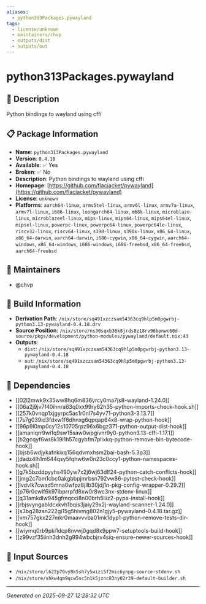 ```yaml
---
aliases:
  - python313Packages.pywayland
tags:
  - license/unknown
  - maintainers/chvp
  - outputs/dist
  - outputs/out
---
```


# python313Packages.pywayland

## 📝 Description

Python bindings to wayland using cffi

## 📋 Package Information

- **Name**: `python313Packages.pywayland`
- **Version**: `0.4.18`
- **Available**: ✅ Yes
- **Broken**: ✅ No
- **Description**: Python bindings to wayland using cffi
- **Homepage**: [https://github.com/flacjacket/pywayland](https://github.com/flacjacket/pywayland)
- **License**: `unknown`
- **Platforms**: `aarch64-linux`, `armv5tel-linux`, `armv6l-linux`, `armv7a-linux`, `armv7l-linux`, `i686-linux`, `loongarch64-linux`, `m68k-linux`, `microblaze-linux`, `microblazeel-linux`, `mips-linux`, `mips64-linux`, `mips64el-linux`, `mipsel-linux`, `powerpc-linux`, `powerpc64-linux`, `powerpc64le-linux`, `riscv32-linux`, `riscv64-linux`, `s390-linux`, `s390x-linux`, `x86_64-linux`, `x86_64-darwin`, `aarch64-darwin`, `i686-cygwin`, `x86_64-cygwin`, `aarch64-windows`, `x86_64-windows`, `i686-windows`, `i686-freebsd`, `x86_64-freebsd`, `aarch64-freebsd`
## 👥 Maintainers

- @chvp


## 🔧 Build Information

- **Derivation Path**: `/nix/store/sq491xzczsam54363cq9hlp5m0pgwrbj-python3.13-pywayland-0.4.18.drv`
- **Source Position**: `/nix/store/ns30sqxb36k8jrds8z18rv96bpnwc60d-source/pkgs/development/python-modules/pywayland/default.nix:43`
- **Outputs**:
  - `dist`:  `/nix/store/sq491xzczsam54363cq9hlp5m0pgwrbj-python3.13-pywayland-0.4.18`
  - `out`:  `/nix/store/sq491xzczsam54363cq9hlp5m0pgwrbj-python3.13-pywayland-0.4.18`

## 🔗 Dependencies

- [[02l2mwk9x35ww8hq6m836yrcy0ma7js8-wayland-1.24.0]]
- [[06a2j9jv7f40ihnra63q0xx99ry62h35-python-imports-check-hook.sh]]
- [[257k0vnqp1xjgyrpc5as1r0nl7s4yv71-python3-3.13.7]]
- [[7s7g039id3fdxw1f6dhnxg6qpqap64x8-wrap-python-hook]]
- [[96p9l0mp0cy12s10705rpz96x6bgz371-python-output-dist-hook]]
- [[amaniqrr9wi1q9sw15saw0wpgivnr9y0-python3.13-cffi-1.17.1]]
- [[b2gcqyf6wr8k19l1h57cgybfm7plixkq-python-remove-bin-bytecode-hook]]
- [[bjsb6wdjykafnkixq156qdvmxhsm2bai-bash-5.3p3]]
- [[dadz4lh1m644qsy5fqhw6w0n23c0ccy1-python-namespaces-hook.sh]]
- [[g7k5bzddpyyhs490yw7x2j6wj63dlf24-python-catch-conflicts-hook]]
- [[jmg2c7bm1cbc0akgbbpjmrbsn792vw86-pytest-check-hook]]
- [[lvdvlk7cwad5mna0wfpz8jllb30jdj1n-pkg-config-wrapper-0.29.2]]
- [[p76r0cwlf6k97ibprrpfd8xw0r8wc3nx-stdenv-linux]]
- [[q31amkdlw945gfmqcci8n00brh5liiz2-pypa-install-hook]]
- [[rbjsvyngabldcxkvh1bqis3jaiy29x2j-wayland-scanner-1.24.0]]
- [[s3bg28zsn222gi15g5hivmg802n1gjy5-pywayland-0.4.18.tar.gz]]
- [[vm757gkx227mkr0maavvvba01mk1dyp1-python-remove-tests-dir-hook]]
- [[wiymq0rb9pki1dcp8nvwj0gqd8x9ppw7-setuptools-build-hook]]
- [[z99vzf35iinh3dnh2g994wbcbjrv4siq-ensure-newer-sources-hook]]

## 📁 Input Sources

- `/nix/store/l622p70vy8k5sh7y5wizi5f2mic6ynpg-source-stdenv.sh`
- `/nix/store/shkw4qm9qcw5sc5n1k5jznc83ny02r39-default-builder.sh`

---
*Generated on 2025-09-27 12:28:32 UTC*

